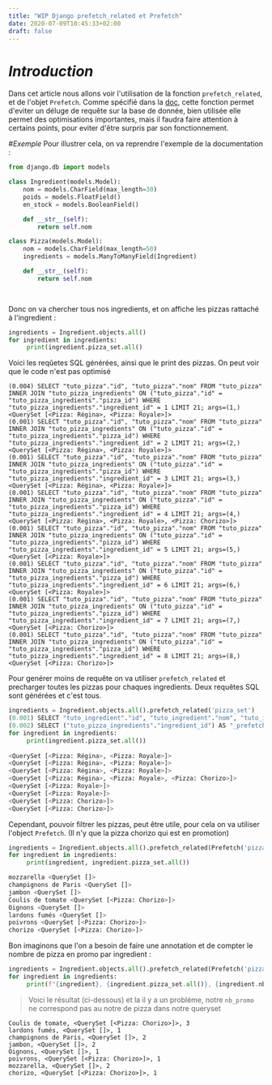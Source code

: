 ```yaml
---
title: "WIP Django prefetch_related et Prefetch"
date: 2020-07-09T10:45:33+02:00
draft: false
---
```



# _Introduction_
Dans cet article nous allons voir l'utilisation de la fonction `prefetch_related`, et de l'objet `Prefetch`. Comme spécifié dans la [doc](https://docs.djangoproject.com/fr/3.0/ref/models/querysets/#prefetch-related), cette fonction 
permet d'eviter un déluge de requête sur la base de donnée, bien utilisée elle permet des optimisations importantes, mais il faudra faire attention à certains
points, pour eviter d'être surpris par son fonctionnement.


#_Exemple_
Pour illustrer cela, on va reprendre l'exemple de la documentation :

```python
from django.db import models

class Ingredient(models.Model):
    nom = models.CharField(max_length=30)
    poids = models.FloatField()
    en_stock = models.BooleanField()

    def __str__(self):
        return self.nom

class Pizza(models.Model):
    nom = models.CharField(max_length=50)
    ingredients = models.ManyToManyField(Ingredient)

    def __str__(self):
        return self.nom

    
```

Donc on va chercher tous nos ingredients, et on affiche les pizzas rattaché à l'ingredient :
````python
ingredients = Ingredient.objects.all()
for ingredient in ingredients:
     print(ingredient.pizza_set.all()
````

Voici les reqûetes SQL générées, ainsi que le print des pizzas. On peut voir que le code n'est pas optimisé
```
(0.004) SELECT "tuto_pizza"."id", "tuto_pizza"."nom" FROM "tuto_pizza" INNER JOIN "tuto_pizza_ingredients" ON ("tuto_pizza"."id" = "tuto_pizza_ingredients"."pizza_id") WHERE "tuto_pizza_ingredients"."ingredient_id" = 1 LIMIT 21; args=(1,)
<QuerySet [<Pizza: Régina>, <Pizza: Royale>]>
(0.001) SELECT "tuto_pizza"."id", "tuto_pizza"."nom" FROM "tuto_pizza" INNER JOIN "tuto_pizza_ingredients" ON ("tuto_pizza"."id" = "tuto_pizza_ingredients"."pizza_id") WHERE "tuto_pizza_ingredients"."ingredient_id" = 2 LIMIT 21; args=(2,)
<QuerySet [<Pizza: Régina>, <Pizza: Royale>]>
(0.001) SELECT "tuto_pizza"."id", "tuto_pizza"."nom" FROM "tuto_pizza" INNER JOIN "tuto_pizza_ingredients" ON ("tuto_pizza"."id" = "tuto_pizza_ingredients"."pizza_id") WHERE "tuto_pizza_ingredients"."ingredient_id" = 3 LIMIT 21; args=(3,)
<QuerySet [<Pizza: Régina>, <Pizza: Royale>]>
(0.001) SELECT "tuto_pizza"."id", "tuto_pizza"."nom" FROM "tuto_pizza" INNER JOIN "tuto_pizza_ingredients" ON ("tuto_pizza"."id" = "tuto_pizza_ingredients"."pizza_id") WHERE "tuto_pizza_ingredients"."ingredient_id" = 4 LIMIT 21; args=(4,)
<QuerySet [<Pizza: Régina>, <Pizza: Royale>, <Pizza: Chorizo>]>
(0.001) SELECT "tuto_pizza"."id", "tuto_pizza"."nom" FROM "tuto_pizza" INNER JOIN "tuto_pizza_ingredients" ON ("tuto_pizza"."id" = "tuto_pizza_ingredients"."pizza_id") WHERE "tuto_pizza_ingredients"."ingredient_id" = 5 LIMIT 21; args=(5,)
<QuerySet [<Pizza: Royale>]>
(0.001) SELECT "tuto_pizza"."id", "tuto_pizza"."nom" FROM "tuto_pizza" INNER JOIN "tuto_pizza_ingredients" ON ("tuto_pizza"."id" = "tuto_pizza_ingredients"."pizza_id") WHERE "tuto_pizza_ingredients"."ingredient_id" = 6 LIMIT 21; args=(6,)
<QuerySet [<Pizza: Royale>]>
(0.001) SELECT "tuto_pizza"."id", "tuto_pizza"."nom" FROM "tuto_pizza" INNER JOIN "tuto_pizza_ingredients" ON ("tuto_pizza"."id" = "tuto_pizza_ingredients"."pizza_id") WHERE "tuto_pizza_ingredients"."ingredient_id" = 7 LIMIT 21; args=(7,)
<QuerySet [<Pizza: Chorizo>]>
(0.001) SELECT "tuto_pizza"."id", "tuto_pizza"."nom" FROM "tuto_pizza" INNER JOIN "tuto_pizza_ingredients" ON ("tuto_pizza"."id" = "tuto_pizza_ingredients"."pizza_id") WHERE "tuto_pizza_ingredients"."ingredient_id" = 8 LIMIT 21; args=(8,)
<QuerySet [<Pizza: Chorizo>]>
```



Pour genérer moins de requête on va utiliser `prefetch_related` et precharger toutes les pizzas pour chaques ingredients.
Deux requêtes SQL sont générées et c'est tous.
```python
ingredients = Ingredient.objects.all().prefetch_related('pizza_set')
(0.001) SELECT "tuto_ingredient"."id", "tuto_ingredient"."nom", "tuto_ingredient"."poids", "tuto_ingredient"."en_stock" FROM "tuto_ingredient"; args=()
(0.002) SELECT ("tuto_pizza_ingredients"."ingredient_id") AS "_prefetch_related_val_ingredient_id", "tuto_pizza"."id", "tuto_pizza"."nom" FROM "tuto_pizza" INNER JOIN "tuto_pizza_ingredients" ON ("tuto_pizza"."id" = "tuto_pizza_ingredients"."pizza_id") WHERE "tuto_pizza_ingredients"."ingredient_id" IN (1, 2, 3, 4, 5, 6, 7, 8); args=(1, 2, 3, 4, 5, 6, 7, 8)
for ingredient in ingredients:
     print(ingredient.pizza_set.all())
   
<QuerySet [<Pizza: Régina>, <Pizza: Royale>]>
<QuerySet [<Pizza: Régina>, <Pizza: Royale>]>
<QuerySet [<Pizza: Régina>, <Pizza: Royale>]>
<QuerySet [<Pizza: Régina>, <Pizza: Royale>, <Pizza: Chorizo>]>
<QuerySet [<Pizza: Royale>]>
<QuerySet [<Pizza: Royale>]>
<QuerySet [<Pizza: Chorizo>]>
<QuerySet [<Pizza: Chorizo>]>

```

Cependant, pouvoir filtrer les pizzas, peut être utile, pour cela on va utiliser l'object `Prefetch`. (Il n'y que la pizza chorizo qui est en promotion)
````python
ingredients = Ingredient.objects.all().prefetch_related(Prefetch('pizza_set', queryset=Pizza.objects.filter(promotion=True)))
for ingredient in ingredients:
     print(ingredient, ingredient.pizza_set.all())

mozzarella <QuerySet []>
champignons de Paris <QuerySet []>
jambon <QuerySet []>
Coulis de tomate <QuerySet [<Pizza: Chorizo>]>
Oignons <QuerySet []>
lardons fumés <QuerySet []>
poivrons <QuerySet [<Pizza: Chorizo>]>
chorizo <QuerySet [<Pizza: Chorizo>]>
````

Bon imaginons que l'on a besoin de faire une annotation et de compter le nombre de pizza en promo par ingredient :

```python
ingredients = Ingredient.objects.all().prefetch_related(Prefetch('pizza_set', queryset=Pizza.objects.filter(promotion=True))).annotate(nb_promo=Count('pizza'))
for ingredient in ingredients:
     print(f"{ingredient}, {ingredient.pizza_set.all()}, {ingredient.nb_promo}")
```
> Voici le résultat (ci-dessous) et la il y a un probléme, notre  ``nb_promo`` ne correspond pas au notre de pizza dans notre queryset
```
Coulis de tomate, <QuerySet [<Pizza: Chorizo>]>, 3
lardons fumés, <QuerySet []>, 1
champignons de Paris, <QuerySet []>, 2
jambon, <QuerySet []>, 2
Oignons, <QuerySet []>, 1
poivrons, <QuerySet [<Pizza: Chorizo>]>, 1
mozzarella, <QuerySet []>, 2
chorizo, <QuerySet [<Pizza: Chorizo>]>, 1
```